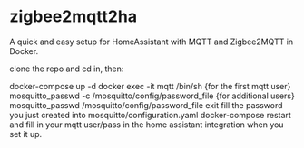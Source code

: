 # zigbee2mqtt2ha

A quick and easy setup for HomeAssistant with MQTT and Zigbee2MQTT in Docker.

clone the repo and cd in, then:

docker-compose up -d 
docker exec -it mqtt /bin/sh
{for the first mqtt user}
mosquitto_passwd -c /mosquitto/config/password_file <username>
{for additional users}
mosquitto_passwd /mosquitto/config/password_file <username>
exit
fill the password you just created into mosquitto/configuration.yaml
docker-compose restart
and fill in your mqtt user/pass in the home assistant integration when you set it up.
  

